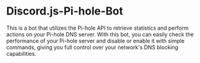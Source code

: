 # Discord.js-Pi-hole-Bot
This is a bot that utilizes the Pi-hole API to retrieve statistics and perform actions on your Pi-hole DNS server. With this bot, you can easily check the performance of your Pi-hole server and disable or enable it with simple commands, giving you full control over your network's DNS blocking capabilities.
